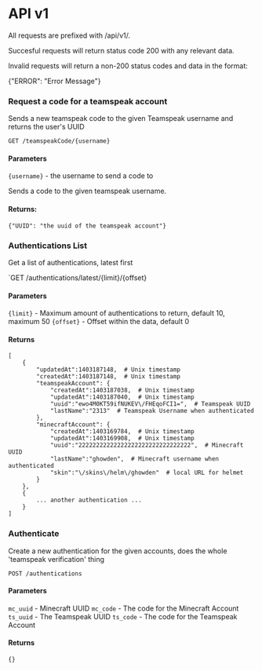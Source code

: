 API v1
======

All requests are prefixed with /api/v1/.

Succesful requests will return status code 200 with any relevant data.

Invalid requests will return a non-200 status codes and data in the format:

{"ERROR": "Error Message"}

### Request a code for a teamspeak account

Sends a new teamspeak code to the given Teamspeak username and returns the user's UUID

`GET /teamspeakCode/{username}`

#### Parameters

`{username}` - the username to send a code to

Sends a code to the given teamspeak username.

#### Returns:

    {"UUID": "the uuid of the teamspeak account"}
    
### Authentications List

Get a list of authentications, latest first

`GET /authentications/latest/{limit}/{offset}

#### Parameters

`{limit}` - Maximum amount of authentications to return, default 10, maximum 50
`{offset}` - Offset within the data, default 0

#### Returns

    [
        {
            "updatedAt":1403187148,  # Unix timestamp
            "createdAt":1403187148,  # Unix timestamp
            "teamspeakAccount": {
                "createdAt":1403187038,  # Unix timestamp
                "updatedAt":1403187040,  # Unix timestamp
                "uuid":"ewo4M0KT59ifNUKEV\/FHEqoFCI1=",  # Teamspeak UUID
                "lastName":"2313"  # Teamspeak Username when authenticated
            },
            "minecraftAccount": {
                "createdAt":1403169784,  # Unix timestamp
                "updatedAt":1403169908,  # Unix timestamp
                "uuid":"22222222222222222222222222222222",  # Minecraft UUID
                "lastName":"ghowden",  # Minecraft username when authenticated
                "skin":"\/skins\/helm\/ghowden"  # local URL for helmet
            }
        },
        {
            ... another authentication ...
        }
    ]
    
### Authenticate

Create a new authentication for the given accounts, does the whole 'teamspeak verification' thing

`POST /authentications`

#### Parameters

`mc_uuid` - Minecraft UUID
`mc_code` - The code for the Minecraft Account
`ts_uuid` - The Teamspeak UUID
`ts_code` - The code for the Teamspeak Account

#### Returns

    {}